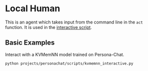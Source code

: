 # Local Human

This is an agent which takes input from the command line in the `act` function. It is used in the [interactive script](https://github.com/facebookresearch/ParlAI/blob/master/parlai/scripts/interactive.py).

## Basic Examples

Interact with a KVMemNN model trained on Persona-Chat.
```bash
python projects/personachat/scripts/kvmemnn_interactive.py
```
